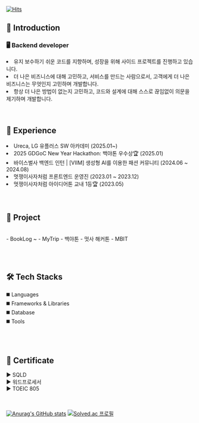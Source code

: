 [![Hits](https://hits.seeyoufarm.com/api/count/incr/badge.svg?url=https%3A%2F%2Fgithub.com%2Fdanii0110&count_bg=%2379C83D&title_bg=%23555555&icon=&icon_color=%23E7E7E7&title=hits&edge_flat=false)](https://hits.seeyoufarm.com)<br/>
## 📌 Introduction
### 🖥️ Backend developer
<li>유지 보수하기 쉬운 코드를 지향하며,  성장을 위해  사이드 프로젝트를 진행하고 있습니다.</li>
<li>더 나은 비즈니스에 대해 고민하고, 서비스를 만드는 사람으로서, 고객에게 더 나은 비즈니스는 무엇인지 고민하며 개발합니다.</li>
<li>항상 더 나은 방법이 없는지 고민하고, 코드와 설계에 대해 스스로 끊임없이 의문을 제기하며 개발합니다.</li><br/><br/>


## 📌 Experience
<li>Ureca, LG 유플러스 SW 아카데미 (2025.01~)</li>
<li>2025 GDGoC New Year Hackathon: 백야톤 우수상🏆 (2025.01)</li>
<li>바이스벌사 백엔드 인턴 | [VIIM] 생성형 AI를 이용한 패션 커뮤니티 (2024.06 ~ 2024.08)</li>
<li>멋쟁이사자처럼 프론트엔드 운영진 (2023.01 ~ 2023.12)</li>
<li>멋쟁이사자처럼 아이디어톤 교내 1등🏆 (2023.05) </li><br/><br/>


## 📌 Project
<br/>
- BookLog ~
- MyTrip
- 백야톤
- 멋사 해커톤
- MBIT


<br/><br/>
## 🛠️ Tech Stacks
◼️ Languages
<br/>
◼️ Frameworks & Libraries
<br/>
◼️ Database
<br/>
◼️ Tools
<br/>

<br/><br/>
## 📌 Certificate
▶️ SQLD<br/>
▶️ 워드프로세서<br/>
▶️ TOEIC 805<br/><br/><br/>



[![Anurag's GitHub stats](https://github-readme-stats.vercel.app/api?username=danii0110)](https://github.com/anuraghazra/github-readme-stats)
[![Solved.ac
프로필](http://mazassumnida.wtf/api/generate_badge?boj=mo9mo9)](https://solved.ac/mo9mo9)
